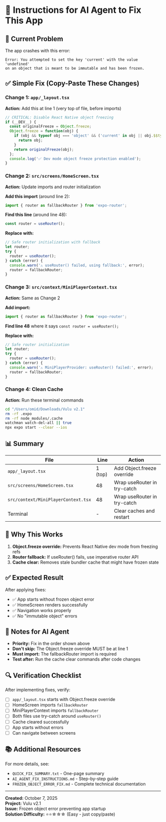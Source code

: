 # 🤖 Instructions for AI Agent to Fix This App

## 🔴 Current Problem
The app crashes with this error:
```
Error: You attempted to set the key 'current' with the value 'undefined' 
on an object that is meant to be immutable and has been frozen.
```

## ✅ Simple Fix (Copy-Paste These Changes)

### Change 1: `app/_layout.tsx`
**Action:** Add this at line 1 (very top of file, before imports)

```typescript
// CRITICAL: Disable React Native object freezing
if (__DEV__) {
  const originalFreeze = Object.freeze;
  Object.freeze = function(obj) {
    if (obj && typeof obj === 'object' && ('current' in obj || obj.$$typeof || obj._reactInternals)) {
      return obj;
    }
    return originalFreeze(obj);
  };
  console.log('✅ Dev mode object freeze protection enabled');
}

```

### Change 2: `src/screens/HomeScreen.tsx`
**Action:** Update imports and router initialization

**Add this import** (around line 2):
```typescript
import { router as fallbackRouter } from 'expo-router';
```

**Find this line** (around line 48):
```typescript
const router = useRouter();
```

**Replace with:**
```typescript
// Safe router initialization with fallback
let router;
try {
  router = useRouter();
} catch (error) {
  console.warn('⚠️ useRouter() failed, using fallback:', error);
  router = fallbackRouter;
}
```

### Change 3: `src/context/MiniPlayerContext.tsx`
**Action:** Same as Change 2

**Add import:**
```typescript
import { router as fallbackRouter } from 'expo-router';
```

**Find line 48** where it says `const router = useRouter();`

**Replace with:**
```typescript
// Safe router initialization
let router;
try {
  router = useRouter();
} catch (error) {
  console.warn('⚠️ MiniPlayerProvider: useRouter() failed:', error);
  router = fallbackRouter;
}
```

### Change 4: Clean Cache
**Action:** Run these terminal commands

```bash
cd "/Users/omid/Downloads/Vulu v2.1"
rm -rf .expo
rm -rf node_modules/.cache
watchman watch-del-all || true
npx expo start --clear --ios
```

## 📊 Summary

| File | Line | Action |
|------|------|--------|
| `app/_layout.tsx` | 1 (top) | Add Object.freeze override |
| `src/screens/HomeScreen.tsx` | 48 | Wrap useRouter in try-catch |
| `src/context/MiniPlayerContext.tsx` | 48 | Wrap useRouter in try-catch |
| Terminal | - | Clear caches and restart |

## 🎯 Why This Works

1. **Object.freeze override:** Prevents React Native dev mode from freezing refs
2. **Router fallback:** If useRouter() fails, use imperative router API
3. **Cache clear:** Removes stale bundler cache that might have frozen state

## ✅ Expected Result

After applying fixes:
- ✅ App starts without frozen object error
- ✅ HomeScreen renders successfully
- ✅ Navigation works properly
- ✅ No "immutable object" errors

## 📝 Notes for AI Agent

- **Priority:** Fix in the order shown above
- **Don't skip:** The Object.freeze override MUST be at line 1
- **Must import:** The fallbackRouter import is required
- **Test after:** Run the cache clear commands after code changes

## 🔍 Verification Checklist

After implementing fixes, verify:
- [ ] `app/_layout.tsx` starts with Object.freeze override
- [ ] HomeScreen imports `fallbackRouter`
- [ ] MiniPlayerContext imports `fallbackRouter`
- [ ] Both files use try-catch around `useRouter()`
- [ ] Cache cleared successfully
- [ ] App starts without errors
- [ ] Can navigate between screens

## 📚 Additional Resources

For more details, see:
- `QUICK_FIX_SUMMARY.txt` - One-page summary
- `AI_AGENT_FIX_INSTRUCTIONS.md` - Step-by-step guide
- `FROZEN_OBJECT_ERROR_FIX.md` - Complete technical documentation

---

**Created:** October 7, 2025  
**Project:** Vulu v2.1  
**Issue:** Frozen object error preventing app startup  
**Solution Difficulty:** ⭐⭐☆☆☆ (Easy - just copy/paste)



